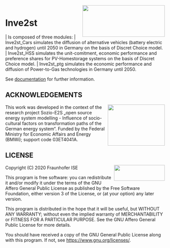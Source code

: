 <img align="right" width="260" height="100" src="https://github.com/CSenkpiel/Inve2stCars/blob/master/docs/source/images/Invest_Logo.jpg">


# Inve2st
| Is composed of three modules: 
| Inve2st_Cars simulates the diffusion of alternative vehicles (battery electric and hydrogen) until 2050 in Germany on the basis of Discret Choice model. 
| Inve2st_HSS simulates the unit-comitment, economic performance and preference shares for PV-Homestorage systems on the basis of Discret Choice model. 
| Inve2st_ptg simulates the economic performance and diffusion of Power-to-Gas technologies in Germany until 2050.

See [documentation](https://inve2st.readthedocs.io/en/latest/) for further information. 



ACKNOWLEDGEMENTS
------------------

<img align="right" width="180" height="130" src="https://github.com/CSenkpiel/Inve2stCars/blob/master/docs/source/images/funding.PNG">

This work was developed in the context of the research project Sozio-E2S 
„open source energy system modelling - Influence of socio-cultural factors 
on transformation paths of the German energy system“. Funded by the 
Federal Ministry for Economic Affairs and Energy (BMWi); support code 
03ET4041A.




LICENSE
------
Copyright (C) 2020 Fraunhofer ISE
<img align="right" width="160" height="50" src="https://github.com/CSenkpiel/Inve2stCars/blob/master/docs/source/images/Fraunhofer-ISE-logo.png">

This program is free software: you can redistribute it and/or modify it under the terms of the GNU Affero General Public License as published by the Free Software Foundation, either version 3 of the License, or (at your option) any later version.

This program is distributed in the hope that it will be useful, but WITHOUT ANY WARRANTY; without even the implied warranty of MERCHANTABILITY or FITNESS FOR A PARTICULAR PURPOSE. See the GNU Affero General Public License for more details.

You should have received a copy of the GNU General Public License along with this program. If not, see https://www.gnu.org/licenses/.
